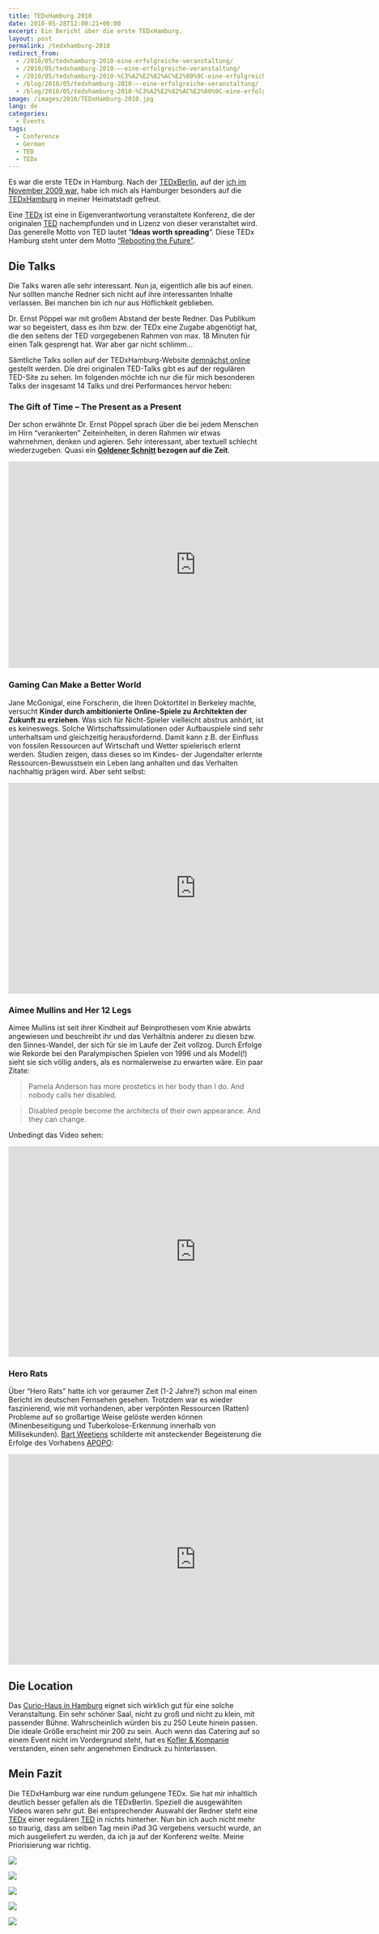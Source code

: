 ```yaml
---
title: TEDxHamburg 2010
date: 2010-05-28T12:00:21+00:00
excerpt: Ein Bericht über die erste TEDxHamburg.
layout: post
permalink: /tedxhamburg-2010
redirect_from:
  - /2010/05/tedxhamburg-2010-eine-erfolgreiche-veranstaltung/
  - /2010/05/tedxhamburg-2010-–-eine-erfolgreiche-veranstaltung/
  - /2010/05/tedxhamburg-2010-%C3%A2%E2%82%AC%E2%80%9C-eine-erfolgreiche-veranstaltung/
  - /blog/2010/05/tedxhamburg-2010-–-eine-erfolgreiche-veranstaltung/
  - /blog/2010/05/tedxhamburg-2010-%C3%A2%E2%82%AC%E2%80%9C-eine-erfolgreiche-veranstaltung/
image: /images/2010/TEDxHamburg-2010.jpg
lang: de
categories:
  - Events
tags:
  - Conference
  - German
  - TED
  - TEDx
---
```

Es war die erste TEDx in Hamburg. Nach der [TEDxBerlin](http://www.tedxberlin.de/), auf der [ich im November 2009 war](/tedxberlin/), habe ich mich als Hamburger besonders auf die [TEDxHamburg](http://www.tedxhamburg.de/) in meiner Heimatstadt gefreut.

Eine [TEDx](https://www.ted.com/about/programs-initiatives/tedx-program) ist eine in Eigenverantwortung veranstaltete Konferenz, die der originalen [TED](https://www.ted.com/about/our-organization) nachempfunden und in Lizenz von dieser veranstaltet wird. Das generelle Motto von TED lautet “**Ideas worth spreading**“. Diese TEDx Hamburg steht unter dem Motto [“Rebooting the Future”](http://www.tedxhamburg.de/review-2010).

## Die Talks

Die Talks waren alle sehr interessant. Nun ja, eigentlich alle bis auf einen. Nur sollten manche Redner sich nicht auf ihre interessanten Inhalte verlassen. Bei manchen bin ich nur aus Höflichkeit geblieben.

Dr. Ernst Pöppel war mit großem Abstand der beste Redner. Das Publikum war so begeistert, dass es ihm bzw. der TEDx eine Zugabe abgenötigt hat, die den seitens der TED vorgegebenen Rahmen von max. 18 Minuten für einen Talk gesprengt hat. War aber gar nicht schlimm…

Sämtliche Talks sollen auf der TEDxHamburg-Website [demnächst online](http://www.tedxhamburg.de/the-talks-of-tedxhamburg-2010-rebooting-the-future) gestellt werden. Die drei originalen TED-Talks gibt es auf der regulären TED-Site zu sehen. Im folgenden möchte ich nur die für mich besonderen Talks der insgesamt 14 Talks und drei Performances hervor heben:

### The Gift of Time – The Present as a Present

Der schon erwähnte Dr. Ernst Pöppel sprach über die bei jedem Menschen im Hirn “verankerten” Zeiteinheiten, in deren Rahmen wir etwas wahrnehmen, denken und agieren. Sehr interessant, aber textuell schlecht wiederzugeben. Quasi ein **[Goldener Schnitt](https://de.wikipedia.org/wiki/Goldener_Schnitt) bezogen auf die Zeit**.

<iframe src="https://www.youtube-nocookie.com/embed/bzQaIhdprls" width="740" height="408" frameborder="0" allowfullscreen="allowfullscreen"></iframe>

### Gaming Can Make a Better World

Jane McGonigal, eine Forscherin, die Ihren Doktortitel in Berkeley machte, versucht **Kinder durch ambitionierte Online-Spiele zu Architekten der Zukunft zu erziehen**. Was sich für Nicht-Spieler vielleicht abstrus anhört, ist es keineswegs. Solche Wirtschaftssimulationen oder Aufbauspiele sind sehr unterhaltsam und gleichzeitig herausfordernd. Damit kann z.B. der Einfluss von fossilen Ressourcen auf Wirtschaft und Wetter spielerisch erlernt werden. Studien zeigen, dass dieses so im Kindes- der Jugendalter erlernte Ressourcen-Bewusstsein ein Leben lang anhalten und das Verhalten nachhaltig prägen wird. Aber seht selbst:

<iframe src="https://embed.ted.com/talks/jane_mcgonigal_gaming_can_make_a_better_world" width="740" height="416" frameborder="0" scrolling="no" allowfullscreen="allowfullscreen"></iframe>

### Aimee Mullins and Her 12 Legs

Aimee Mullins ist seit ihrer Kindheit auf Beinprothesen vom Knie abwärts angewiesen und beschreibt ihr und das Verhältnis anderer zu diesen bzw. den Sinnes-Wandel, der sich für sie im Laufe der Zeit vollzog. Durch Erfolge wie Rekorde bei den Paralympischen Spielen von 1996 und als Model(!) sieht sie sich völlig anders, als es normalerweise zu erwarten wäre. Ein paar Zitate:

> Pamela Anderson has more prostetics in her body than I do. And nobody calls her disabled.

> Disabled people become the architects of their own appearance. And they can change.

Unbedingt das Video sehen:

<iframe src="https://embed.ted.com/talks/aimee_mullins_prosthetic_aesthetics" width="740" height="416" frameborder="0" scrolling="no" allowfullscreen="allowfullscreen"></iframe>

### Hero Rats

Über “Hero Rats” hatte ich vor geraumer Zeit (1-2 Jahre?) schon mal einen Bericht im deutschen Fernsehen gesehen. Trotzdem war es wieder faszinierend, wie mit vorhandenen, aber verpönten Ressourcen (Ratten) Probleme auf so großartige Weise gelöste werden können (Minenbeseitigung und Tuberkolose-Erkennung innerhalb von Millisekunden). [Bart Weetjens](https://www.ted.com/talks/bart_weetjens_how_i_taught_rats_to_sniff_out_land_mines) schilderte mit ansteckender Begeisterung die Erfolge des Vorhabens [APOPO](https://www.apopo.org/):

<iframe src="https://embed.ted.com/talks/bart_weetjens_how_i_taught_rats_to_sniff_out_land_mines" width="740" height="416" frameborder="0" scrolling="no" allowfullscreen="allowfullscreen"></iframe>

## Die Location

Das [Curio-Haus in Hamburg](https://de.wikipedia.org/wiki/Curiohaus) eignet sich wirklich gut für eine solche Veranstaltung. Ein sehr schöner Saal, nicht zu groß und nicht zu klein, mit passender Bühne. Wahrscheinlich würden bis zu 250 Leute hinein passen. Die ideale Größe erscheint mir 200 zu sein. Auch wenn das Catering auf so einem Event nicht im Vordergrund steht, hat es [Kofler & Kompanie](https://www.koflerkompanie.com/) verstanden, einen sehr angenehmen Eindruck zu hinterlassen.

## Mein Fazit

Die TEDxHamburg war eine rundum gelungene TEDx. Sie hat mir inhaltlich deutlich besser gefallen als die TEDxBerlin. Speziell die ausgewählten Videos waren sehr gut. Bei entsprechender Auswahl der Redner steht eine [TEDx](https://www.ted.com/about/programs-initiatives/tedx-program) einer regulären [TED](https://www.ted.com/about/our-organization) in nichts hinterher. Nun bin ich auch nicht mehr so traurig, dass am selben Tag mein iPad 3G vergebens versucht wurde, an mich ausgeliefert zu werden, da ich ja auf der Konferenz weilte. Meine Priorisierung war richtig.

![](/images/2010/TEDxHamburg-2010-01.jpg)

![](/images/2010/TEDxHamburg-2010-02.jpg)

![](/images/2010/TEDxHamburg-2010-03.jpg)

![](/images/2010/TEDxHamburg-2010-04.jpg)

![](/images/2010/TEDxHamburg-2010-05.jpg)